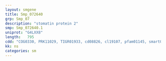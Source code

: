 ```yaml
---
layout: smgene
title: Smp_072640
grp: Smp_07
description: "stomatin protein 2"
smp: Smp_072640.1
uniprot: "G4LXX8"
length:   795
cdd: "COG0330, PRK11029, TIGR01933, cd08826, cl19107, pfam01145, smart00244"
kk: ns
categories: sm
---
```

